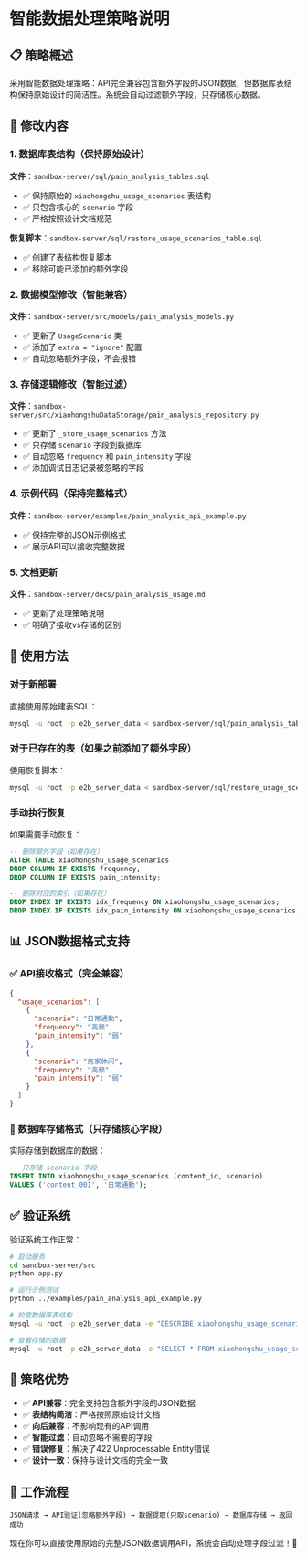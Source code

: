 # 智能数据处理策略说明

## 📋 策略概述

采用智能数据处理策略：API完全兼容包含额外字段的JSON数据，但数据库表结构保持原始设计的简洁性。系统会自动过滤额外字段，只存储核心数据。

## 🔧 修改内容

### 1. 数据库表结构（保持原始设计）

**文件**：`sandbox-server/sql/pain_analysis_tables.sql`
- ✅ 保持原始的 `xiaohongshu_usage_scenarios` 表结构
- ✅ 只包含核心的 `scenario` 字段
- ✅ 严格按照设计文档规范

**恢复脚本**：`sandbox-server/sql/restore_usage_scenarios_table.sql`
- ✅ 创建了表结构恢复脚本
- ✅ 移除可能已添加的额外字段

### 2. 数据模型修改（智能兼容）

**文件**：`sandbox-server/src/models/pain_analysis_models.py`
- ✅ 更新了 `UsageScenario` 类
- ✅ 添加了 `extra = "ignore"` 配置
- ✅ 自动忽略额外字段，不会报错

### 3. 存储逻辑修改（智能过滤）

**文件**：`sandbox-server/src/xiaohongshuDataStorage/pain_analysis_repository.py`
- ✅ 更新了 `_store_usage_scenarios` 方法
- ✅ 只存储 `scenario` 字段到数据库
- ✅ 自动忽略 `frequency` 和 `pain_intensity` 字段
- ✅ 添加调试日志记录被忽略的字段

### 4. 示例代码（保持完整格式）

**文件**：`sandbox-server/examples/pain_analysis_api_example.py`
- ✅ 保持完整的JSON示例格式
- ✅ 展示API可以接收完整数据

### 5. 文档更新

**文件**：`sandbox-server/docs/pain_analysis_usage.md`
- ✅ 更新了处理策略说明
- ✅ 明确了接收vs存储的区别

## 🚀 使用方法

### 对于新部署

直接使用原始建表SQL：
```bash
mysql -u root -p e2b_server_data < sandbox-server/sql/pain_analysis_tables.sql
```

### 对于已存在的表（如果之前添加了额外字段）

使用恢复脚本：
```bash
mysql -u root -p e2b_server_data < sandbox-server/sql/restore_usage_scenarios_table.sql
```

### 手动执行恢复

如果需要手动恢复：
```sql
-- 删除额外字段（如果存在）
ALTER TABLE xiaohongshu_usage_scenarios 
DROP COLUMN IF EXISTS frequency,
DROP COLUMN IF EXISTS pain_intensity;

-- 删除对应的索引（如果存在）
DROP INDEX IF EXISTS idx_frequency ON xiaohongshu_usage_scenarios;
DROP INDEX IF EXISTS idx_pain_intensity ON xiaohongshu_usage_scenarios;
```

## 📊 JSON数据格式支持

### ✅ API接收格式（完全兼容）

```json
{
  "usage_scenarios": [
    {
      "scenario": "日常通勤",
      "frequency": "高频",
      "pain_intensity": "弱"
    },
    {
      "scenario": "居家休闲",
      "frequency": "高频", 
      "pain_intensity": "弱"
    }
  ]
}
```

### 💾 数据库存储格式（只存储核心字段）

实际存储到数据库的数据：
```sql
-- 只存储 scenario 字段
INSERT INTO xiaohongshu_usage_scenarios (content_id, scenario) 
VALUES ('content_001', '日常通勤');
```

## ✅ 验证系统

验证系统工作正常：

```bash
# 启动服务
cd sandbox-server/src
python app.py

# 运行示例测试
python ../examples/pain_analysis_api_example.py

# 检查数据库表结构
mysql -u root -p e2b_server_data -e "DESCRIBE xiaohongshu_usage_scenarios;"

# 查看存储的数据
mysql -u root -p e2b_server_data -e "SELECT * FROM xiaohongshu_usage_scenarios LIMIT 5;"
```

## 🎯 策略优势

- ✅ **API兼容**：完全支持包含额外字段的JSON数据
- ✅ **表结构简洁**：严格按照原始设计文档
- ✅ **向后兼容**：不影响现有的API调用
- ✅ **智能过滤**：自动忽略不需要的字段
- ✅ **错误修复**：解决了422 Unprocessable Entity错误
- ✅ **设计一致**：保持与设计文档的完全一致

## 📝 工作流程

```
JSON请求 → API验证(忽略额外字段) → 数据提取(只取scenario) → 数据库存储 → 返回成功
```

现在你可以直接使用原始的完整JSON数据调用API，系统会自动处理字段过滤！🎉
